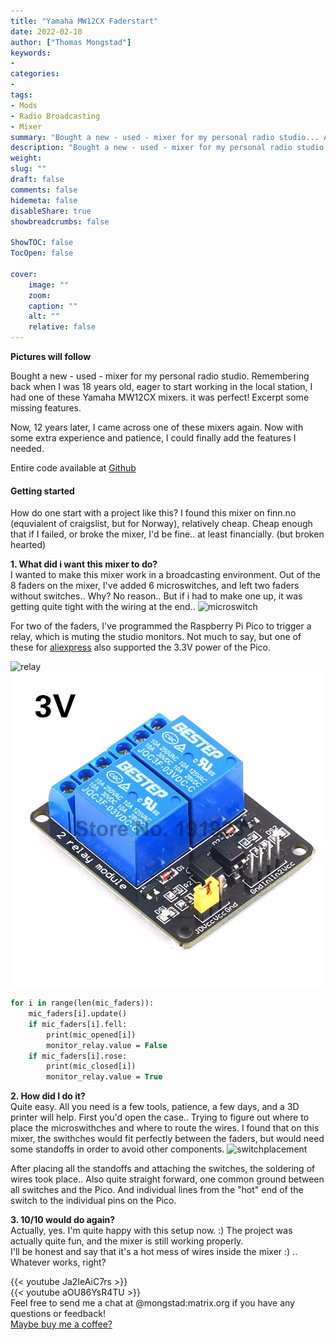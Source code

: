 ```yaml
---
title: "Yamaha MW12CX Faderstart"
date: 2022-02-10
author: ["Thomas Mongstad"]
keywords: 
- 
categories:
- 
tags:
- Mods
- Radio Broadcasting
- Mixer
summary: "Bought a new - used - mixer for my personal radio studio... And made a mess!"
description: "Bought a new - used - mixer for my personal radio studio... And made a mess!"
weight:
slug: ""
draft: false
comments: false
hidemeta: false
disableShare: true
showbreadcrumbs: false

ShowTOC: false
TocOpen: false 

cover:
    image: "" 
    zoom: 
    caption: ""
    alt: ""
    relative: false
---
```




**Pictures will follow**

Bought a new - used - mixer for my personal radio studio. 
Remembering back when I was 18 years old, eager to start working in the local station, 
I had one of these Yamaha MW12CX mixers. it was perfect! Excerpt some missing features.

Now, 12 years later, I came across one of these mixers again. Now with some extra experience and patience, I could finally add the features I needed. 

Entire code available at [Github](https://github.com/Mongstaen/YamahaCircuitPython/blob/main/code.py)

#### Getting started  
How do one start with a project like this? I found this mixer on finn.no (equvialent of craigslist, but for Norway), relatively cheap. Cheap enough that if I failed, or broke the mixer, I'd be fine.. at least financially. (but broken hearted)

**1. What did i want this mixer to do?**  
I wanted to make this mixer work in a broadcasting environment. 
Out of the 8 faders on the mixer, I've added 6 microswitches, and left two faders without switches.. Why? No reason.. But if i had to make one up, it was getting quite tight with the wiring at the end..
![microswitch](https://raw.githubusercontent.com/Mongstaen/mongstad.dev/main/public/images/microswitch1.png?token=GHSAT0AAAAAABPUULSJYRBR6UCPCEV4XNMUYSRI5JA)

For two of the faders, I've programmed the Raspberry Pi Pico to trigger a relay, which is muting the studio monitors.
Not much to say, but one of these for [aliexpress](https://www.aliexpress.com/item/32857386584.html?spm=a2g0o.order_list.0.0.21ef1802OIoa3v) also supported the 3.3V power of the Pico.

![relay](https://ae01.alicdn.com/kf/HTB1L6yKevWG3KVjSZPcq6zkbXXaL/3-3V-2-Channel-Relay-Module-Optocoupler-Isolation-Module-Relay-Control-Board.jpg_Q90.jpg_.webp)
![relay1](images/relay.png)

```pascal
for i in range(len(mic_faders)):
    mic_faders[i].update()
    if mic_faders[i].fell:
        print(mic_opened[i])
        monitor_relay.value = False
    if mic_faders[i].rose:
        print(mic_closed[i])
        monitor_relay.value = True
```

**2. How did I do it?**  
Quite easy. All you need is a few tools, patience, a few days, and a 3D printer will help. 
First you'd open the case.. Trying to figure out where to place the microswithches and where to route the wires. 
I found that on this mixer, the swithches would fit perfectly between the faders, but would need some standoffs in order to avoid other components. 
![switchplacement](https://www.mongstad.dev/images/microswitch1.png)

After placing all the standoffs and attaching the switches, the soldering of wires took place.. 
Also quite straight forward, one common ground between all switches and the Pico. And individual lines from the "hot" end of the switch to the individual pins on the Pico. 

**3. 10/10 would do again?**  
Actually, yes. I'm quite happy with this setup now. :)
The project was actually quite fun, and the mixer is still working properly.  
I'll be honest and say that it's a hot mess of wires inside the mixer :) .. Whatever works, right?

{{< youtube Ja2IeAiC7rs >}}  
{{< youtube aOU86YsR4TU >}}  
Feel free to send me a chat at @mongstad:matrix.org if you have any questions or feedback!  
[Maybe buy me a coffee?](https://www.buymeacoffee.com/mongstad)